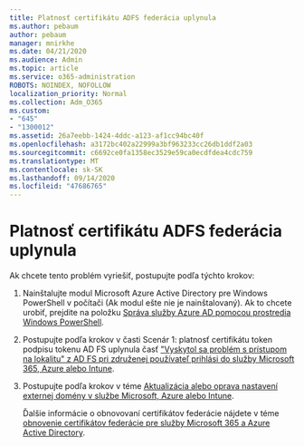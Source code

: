 ```yaml
---
title: Platnosť certifikátu ADFS federácia uplynula
ms.author: pebaum
author: pebaum
manager: mnirkhe
ms.date: 04/21/2020
ms.audience: Admin
ms.topic: article
ms.service: o365-administration
ROBOTS: NOINDEX, NOFOLLOW
localization_priority: Normal
ms.collection: Adm_O365
ms.custom:
- "645"
- "1300012"
ms.assetid: 26a7eebb-1424-4ddc-a123-af1cc94bc40f
ms.openlocfilehash: a3172bc402a22999a3bf963233cc26db1ddf2a03
ms.sourcegitcommit: c6692ce0fa1358ec3529e59ca0ecdfdea4cdc759
ms.translationtype: MT
ms.contentlocale: sk-SK
ms.lasthandoff: 09/14/2020
ms.locfileid: "47686765"
---
```

# <a name="adfs-federation-certificate-expiring"></a>Platnosť certifikátu ADFS federácia uplynula

Ak chcete tento problém vyriešiť, postupujte podľa týchto krokov:
  
1. Nainštalujte modul Microsoft Azure Active Directory pre Windows PowerShell v počítači (Ak modul ešte nie je nainštalovaný). Ak to chcete urobiť, prejdite na položku [Správa služby Azure AD pomocou prostredia Windows PowerShell](https://aka.ms/aadposh).

2. Postupujte podľa krokov v časti Scenár 1: platnosť certifikátu token podpisu tokenu AD FS uplynula časť ["Vyskytol sa problém s prístupom na lokalitu" z AD FS pri združenej používateľ prihlási do služby Microsoft 365, Azure alebo Intune](https://support.microsoft.com/help/2713898/there-was-a-problem-accessing-the-site-error-from-ad-fs-when-a-federat).

3. Postupujte podľa krokov v téme [Aktualizácia alebo oprava nastavení externej domény v službe Microsoft, Azure alebo Intune](https://docs.microsoft.com/office365/troubleshoot/security/update-federated-domain-office-365).

    Ďalšie informácie o obnovovaní certifikátov federácie nájdete v téme [obnovenie certifikátov federácie pre služby Microsoft 365 a Azure Active Directory](https://docs.microsoft.com/azure/active-directory/connect/active-directory-aadconnect-o365-certs).
